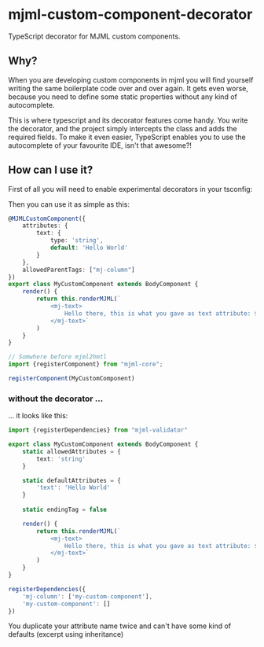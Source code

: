 mjml-custom-component-decorator
===

TypeScript decorator for MJML custom components.

## Why?

When you are developing custom components in mjml you will find yourself writing the same boilerplate code over and over
again. It gets even worse, because you need to define some static properties without any kind of autocomplete.

This is where typescript and its decorator features come handy. You write the decorator, and the project simply
intercepts the class and adds the required fields. To make it even easier, TypeScript enables you to use the
autocomplete of your favourite IDE, isn't that awesome?!

## How can I use it?

First of all you will need to enable experimental decorators in your tsconfig:

Then you can use it as simple as this:

```typescript
@MJMLCustomComponent({
    attributes: {
        text: {
            type: 'string',
            default: 'Hello World'
        }
    },
    allowedParentTags: ["mj-column"]
})
export class MyCustomComponent extends BodyComponent {
    render() {
        return this.renderMJML(`
            <mj-text>
                Hello there, this is what you gave as text attribute: ${this.getAttribute("text")}
            </mj-text>`
        )
    }
}

// Somwhere before mjml2hmtl
import {registerComponent} from "mjml-core";

registerComponent(MyCustomComponent)
```

### without the decorator ...

... it looks like this:
```typescript
import {registerDependencies} from "mjml-validator"

export class MyCustomComponent extends BodyComponent {
    static allowedAttributes = {
        text: 'string'
    }

    static defaultAttributes = {
        'text': 'Hello World'
    }
    
    static endingTag = false

    render() {
        return this.renderMJML(`
            <mj-text>
                Hello there, this is what you gave as text attribute: ${this.getAttribute("text")}
            </mj-text>`
        )
    }
}

registerDependencies({
    'mj-column': ['my-custom-component'],
    'my-custom-component': []
})
```

You duplicate your attribute name twice and can't have some kind of defaults (excerpt using
inheritance)
